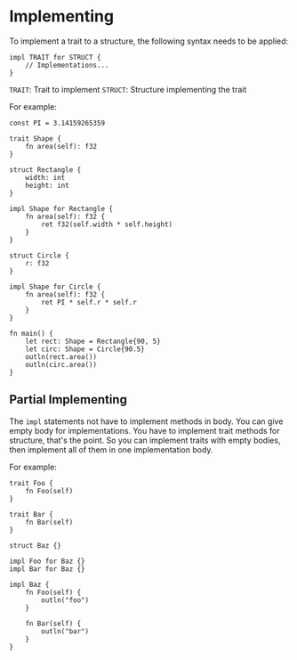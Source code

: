 # Implementing
To implement a trait to a structure, the following syntax needs to be applied:
```jule
impl TRAIT for STRUCT {
    // Implementations...
}
```
`TRAIT`: Trait to implement
`STRUCT`: Structure implementing the trait

For example:
```jule
const PI = 3.14159265359

trait Shape {
    fn area(self): f32
}

struct Rectangle {
    width: int
    height: int
}

impl Shape for Rectangle {
    fn area(self): f32 {
        ret f32(self.width * self.height)
    }
}

struct Circle {
    r: f32
}

impl Shape for Circle {
    fn area(self): f32 {
        ret PI * self.r * self.r
    }
}

fn main() {
    let rect: Shape = Rectangle{90, 5}
    let circ: Shape = Circle{90.5}
    outln(rect.area())
    outln(circ.area())
}
```

## Partial Implementing

The `impl` statements not have to implement methods in body. You can give empty body for implementations. You have to implement trait methods for structure, that's the point. So you can implement traits with empty bodies, then implement all of them in one implementation body.

For example:

```jule
trait Foo {
    fn Foo(self)
}

trait Bar {
    fn Bar(self)
}

struct Baz {}

impl Foo for Baz {}
impl Bar for Baz {}

impl Baz {
    fn Foo(self) {
        outln("foo")
    }

    fn Bar(self) {
        outln("bar")
    }
}
```